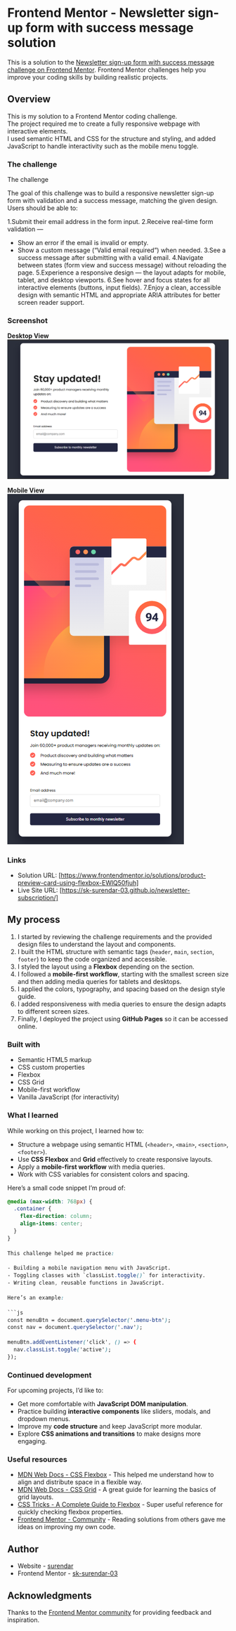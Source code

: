 # Frontend Mentor - Newsletter sign-up form with success message solution

This is a solution to the [Newsletter sign-up form with success message challenge on Frontend Mentor](https://www.frontendmentor.io/challenges/newsletter-signup-form-with-success-message-3FC1AZbNrv). Frontend Mentor challenges help you improve your coding skills by building realistic projects. 

## Overview

This is my solution to a Frontend Mentor coding challenge.  
The project required me to create a fully responsive webpage with interactive elements.  
I used semantic HTML and CSS for the structure and styling, and added JavaScript to handle interactivity such as the mobile menu toggle.  


### The challenge

The challenge

The goal of this challenge was to build a responsive newsletter sign-up form with validation and a success message, matching the given design.
Users should be able to:

1.Submit their email address in the form input.
2.Receive real-time form validation —
  - Show an error if the email is invalid or empty.
   - Show a custom message (“Valid email required”) when needed.
3.See a success message after submitting with a valid email.
4.Navigate between states (form view and success message) without reloading the page.
5.Experience a responsive design — the layout adapts for mobile, tablet, and desktop viewports.
6.See hover and focus states for all interactive elements (buttons, input fields).
7.Enjoy a clean, accessible design with semantic HTML and appropriate ARIA attributes for better screen reader support.

### Screenshot
     

**Desktop View**  
![Desktop screenshot](Screenshot%20-desktop.png)

**Mobile View**  
![Mobile screenshot](Screenshot%20-mobile.png)


### Links

- Solution URL: [https://www.frontendmentor.io/solutions/product-preview-card-using-flexbox-EWlQ50fjuh]
- Live Site URL: [https://sk-surendar-03.github.io/newsletter-subscription/]

## My process
   

1. I started by reviewing the challenge requirements and the provided design files to understand the layout and components.  
2. I built the HTML structure with semantic tags (`header`, `main`, `section`, `footer`) to keep the code organized and accessible.  
3. I styled the layout using a  **Flexbox** depending on the section.  
4. I followed a **mobile-first workflow**, starting with the smallest screen size and then adding media queries for tablets and desktops.  
5. I applied the colors, typography, and spacing based on the design style guide.  
6. I added responsiveness with media queries to ensure the design adapts to different screen sizes.  
7. Finally, I deployed the project using **GitHub Pages** so it can be accessed online.  


### Built with


- Semantic HTML5 markup
- CSS custom properties
- Flexbox
- CSS Grid
- Mobile-first workflow
- Vanilla JavaScript (for interactivity)


### What I learned


While working on this project, I learned how to:

- Structure a webpage using semantic HTML (`<header>`, `<main>`, `<section>`, `<footer>`).  
- Use **CSS Flexbox** and **Grid** effectively to create responsive layouts.  
- Apply a **mobile-first workflow** with media queries.  
- Work with CSS variables for consistent colors and spacing.  

Here’s a small code snippet I’m proud of:

```css
@media (max-width: 768px) {
  .container {
    flex-direction: column;
    align-items: center;
  }
}

This challenge helped me practice:

- Building a mobile navigation menu with JavaScript.  
- Toggling classes with `classList.toggle()` for interactivity.  
- Writing clean, reusable functions in JavaScript.  

Here’s an example:

```js
const menuBtn = document.querySelector('.menu-btn');
const nav = document.querySelector('.nav');

menuBtn.addEventListener('click', () => {
  nav.classList.toggle('active');
});

```
### Continued development

For upcoming projects, I’d like to:

- Get more comfortable with **JavaScript DOM manipulation**.  
- Practice building **interactive components** like sliders, modals, and dropdown menus.  
- Improve my **code structure** and keep JavaScript more modular.  
- Explore **CSS animations and transitions** to make designs more engaging.  

### Useful resources

- [MDN Web Docs - CSS Flexbox](https://developer.mozilla.org/en-US/docs/Web/CSS/CSS_Flexible_Box_Layout) - This helped me understand how to align and distribute space in a flexible way.  
- [MDN Web Docs - CSS Grid](https://developer.mozilla.org/en-US/docs/Web/CSS/CSS_grid_layout) - A great guide for learning the basics of grid layouts.  
- [CSS Tricks - A Complete Guide to Flexbox](https://css-tricks.com/snippets/css/a-complete-guide-to-flexbox/) - Super useful reference for quickly checking flexbox properties.  
- [Frontend Mentor - Community](https://www.frontendmentor.io/community) - Reading solutions from others gave me ideas on improving my own code.  



## Author

- Website - [surendar](https://sk-surendar-03.github.io/newsletter-subscription/)
- Frontend Mentor - [sk-surendar-03](https://www.frontendmentor.io/profile/sk-surendar-03)

## Acknowledgments
 Thanks to the [Frontend Mentor community](https://www.frontendmentor.io/community) for providing feedback and inspiration.  

